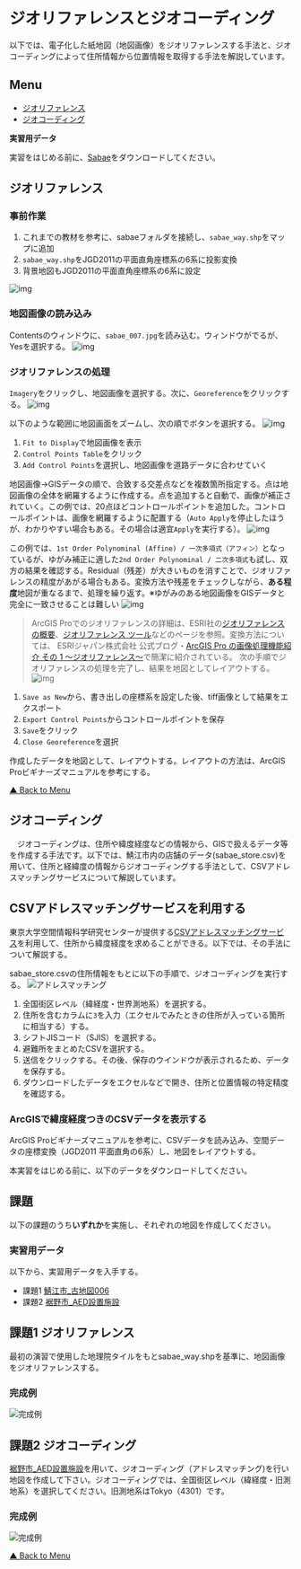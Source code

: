 # ジオリファレンスとジオコーディング
以下では、電子化した紙地図（地図画像）をジオリファレンスする手法と、ジオコーディングによって住所情報から位置情報を取得する手法を解説しています。

**Menu**
-------
- [ジオリファレンス](#ジオリファレンス)
- [ジオコーディング](#ジオコーディング)

**実習用データ**

実習をはじめる前に、[Sabae]をダウンロードしてください。

## ジオリファレンス

### 事前作業
1. これまでの教材を参考に、sabaeフォルダを接続し、`sabae_way.shp`をマップに追加
2. `sabae_way.shp`をJGD2011の平面直角座標系の6系に投影変換
3. 背景地図もJGD2011の平面直角座標系の6系に設定

![img](./img/4-1.png)

### 地図画像の読み込み
Contentsのウィンドウに、`sabae_007.jpg`を読み込む。ウィンドウがでるが、Yesを選択する。
![img](./img/4-2.png)

### ジオリファレンスの処理
`Imagery`をクリックし、地図画像を選択する。次に、`Georeference`をクリックする。
![img](./img/4-3.png)

以下のような範囲に地図画面をズームし、次の順でボタンを選択する。
![img](./img/4-4.png)

1. `Fit to Display`で地図画像を表示
2.  `Control Points Table`をクリック
3.  `Add Control Points`を選択し、地図画像を道路データに合わせていく

地図画像→GISデータの順で、合致する交差点などを複数箇所指定する。点は地図画像の全体を網羅するように作成する。点を追加すると自動で、画像が補正されていく。この例では、20点ほどコントロールポイントを追加した。コントロールポイントは、画像を網羅するように配置する（`Auto Apply`を停止したほうが、わかりやすい場合もある。その場合は適宜`Apply`を実行する）。
![img](./img/4-5.png)

この例では、`1st Order Polynominal (Affine) / 一次多項式（アフィン）`となっているが、ゆがみ補正に適した`2nd Order Polynominal / 二次多項式`も試し、双方の結果を確認する。Residual（残差）が大きいものを消すことで、ジオリファレンスの精度があがる場合もある。変換方法や残差をチェックしながら、**ある程度**地図が重なるまで、処理を繰り返す。※ゆがみのある地図画像をGISデータと完全に一致させることは難しい
![img](./img/4-6.png)

> ArcGIS Proでのジオリファレンスの詳細は、ESRI社の[ジオリファレンスの概要](https://pro.arcgis.com/ja/pro-app/latest/help/data/imagery/overview-of-georeferencing.htm)、[ジオリファレンス ツール](https://pro.arcgis.com/ja/pro-app/latest/help/data/imagery/georeferencing-tools.htm)などのページを参照。変換方法については、
ESRIジャパン株式会社 公式ブログ・[ArcGIS Pro の画像処理機能紹介 その 1 ～ジオリファレンス～](https://blog.esrij.com/2017/08/08/post-27513/)で簡潔に紹介されている。
次の手順でジオリファレンスの処理を完了し、結果を地図としてレイアウトする。
![img](./img/4-7.png)

1. `Save as New`から、書き出しの座標系を設定した後、tiff画像として結果をエクスポート
2. `Export Control Points`からコントロールポイントを保存
3. `Save`をクリック
4. `Close Georeference`を選択

作成したデータを地図として、レイアウトする。レイアウトの方法は、ArcGIS Proビギナーズマニュアルを参考にする。

[▲ Back to Menu]

## ジオコーディング
　ジオコーディングは、住所や緯度経度などの情報から、GISで扱えるデータ等を作成する手法です。以下では、鯖江市内の店舗のデータ(sabae_store.csv)を用いて、住所と経緯度の情報からジオコーディングする手法として、CSVアドレスマッチングサービスについて解説しています。

## CSVアドレスマッチングサービスを利用する
東京大学空間情報科学研究センターが提供する[CSVアドレスマッチングサービス]を利用して、住所から緯度経度を求めることができる。以下では、その手法について解説する。

sabae_store.csvの住所情報をもとに以下の手順で、ジオコーディングを実行する。
![アドレスマッチング](img/8pic_23.png)

1. 全国街区レベル（緯経度・世界測地系）を選択する。
2. 住所を含むカラムに`3`を入力（エクセルでみたときの住所が入っている箇所に相当する）する。
3. シフトJISコード（SJIS）を選択する。
4. 避難所をまとめたCSVを選択する。
5. 送信をクリックする。その後、保存のウインドウが表示されるため、データを保存する。
6. ダウンロードしたデータをエクセルなどで開き、住所と位置情報の特定精度を確認する。

### ArcGISで緯度経度つきのCSVデータを表示する
ArcGIS Proビギナーズマニュアルを参考に、CSVデータを読み込み、空間データの座標変換（JGD2011 平面直角の6系）し、地図をレイアウトする。

本実習をはじめる前に、以下のデータをダウンロードしてください。

## 課題
以下の課題のうち**いずれか**を実施し、それぞれの地図を作成してください。

### 実習用データ
以下から、実習用データを入手する。

- 課題1 [鯖江市_古地図006]
- 課題2 [裾野市_AED設置施設]


## 課題1 ジオリファレンス
最初の演習で使用した地理院タイルをもとsabae_way.shpを基準に、地図画像をジオリファレンスする。

### 完成例
![完成例](img/t8-2.png)


## 課題2 ジオコーディング
[裾野市_AED設置施設]を用いて、ジオコーディング（アドレスマッチング)を行い地図を作成して下さい。ジオコーディングでは、全国街区レベル（緯経度・旧測地系）を選択してください。旧測地系はTokyo（4301）です。

### 完成例
![完成例](img/t8-3.png)

[▲ Back to Menu]

[Sabae]:https://github.com/gis-oer/datasets/raw/master/sabae.zip
[CSVアドレスマッチングサービス]:http://newspat.csis.u-tokyo.ac.jp/geocode-cgi/geocode.cgi?action=start
[鯖江市_古地図006]:https://github.com/gis-oer/datasets/raw/master/tasks/sabae_task.zip
[裾野市_AED設置施設]:https://github.com/gis-oer/datasets/raw/master/tasks/susono_task.zip

[▲ Back to Menu]:./4.md#Menu
